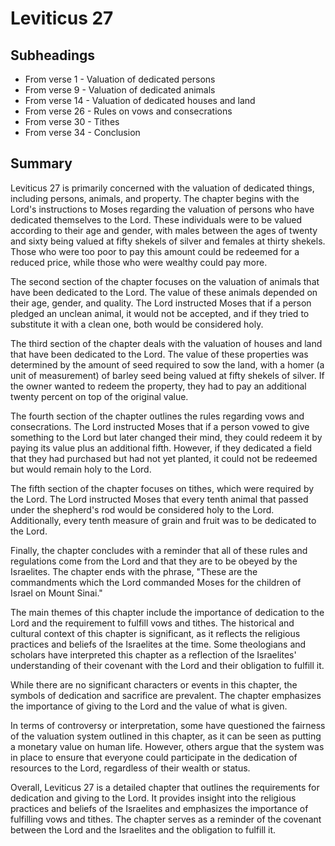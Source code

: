# Leviticus 27

## Subheadings

* From verse 1 - Valuation of dedicated persons
* From verse 9 - Valuation of dedicated animals
* From verse 14 - Valuation of dedicated houses and land
* From verse 26 - Rules on vows and consecrations
* From verse 30 - Tithes
* From verse 34 - Conclusion

## Summary

Leviticus 27 is primarily concerned with the valuation of dedicated things, including persons, animals, and property. The chapter begins with the Lord's instructions to Moses regarding the valuation of persons who have dedicated themselves to the Lord. These individuals were to be valued according to their age and gender, with males between the ages of twenty and sixty being valued at fifty shekels of silver and females at thirty shekels. Those who were too poor to pay this amount could be redeemed for a reduced price, while those who were wealthy could pay more.

The second section of the chapter focuses on the valuation of animals that have been dedicated to the Lord. The value of these animals depended on their age, gender, and quality. The Lord instructed Moses that if a person pledged an unclean animal, it would not be accepted, and if they tried to substitute it with a clean one, both would be considered holy.

The third section of the chapter deals with the valuation of houses and land that have been dedicated to the Lord. The value of these properties was determined by the amount of seed required to sow the land, with a homer (a unit of measurement) of barley seed being valued at fifty shekels of silver. If the owner wanted to redeem the property, they had to pay an additional twenty percent on top of the original value.

The fourth section of the chapter outlines the rules regarding vows and consecrations. The Lord instructed Moses that if a person vowed to give something to the Lord but later changed their mind, they could redeem it by paying its value plus an additional fifth. However, if they dedicated a field that they had purchased but had not yet planted, it could not be redeemed but would remain holy to the Lord.

The fifth section of the chapter focuses on tithes, which were required by the Lord. The Lord instructed Moses that every tenth animal that passed under the shepherd's rod would be considered holy to the Lord. Additionally, every tenth measure of grain and fruit was to be dedicated to the Lord.

Finally, the chapter concludes with a reminder that all of these rules and regulations come from the Lord and that they are to be obeyed by the Israelites. The chapter ends with the phrase, "These are the commandments which the Lord commanded Moses for the children of Israel on Mount Sinai."

The main themes of this chapter include the importance of dedication to the Lord and the requirement to fulfill vows and tithes. The historical and cultural context of this chapter is significant, as it reflects the religious practices and beliefs of the Israelites at the time. Some theologians and scholars have interpreted this chapter as a reflection of the Israelites' understanding of their covenant with the Lord and their obligation to fulfill it.

While there are no significant characters or events in this chapter, the symbols of dedication and sacrifice are prevalent. The chapter emphasizes the importance of giving to the Lord and the value of what is given.

In terms of controversy or interpretation, some have questioned the fairness of the valuation system outlined in this chapter, as it can be seen as putting a monetary value on human life. However, others argue that the system was in place to ensure that everyone could participate in the dedication of resources to the Lord, regardless of their wealth or status.

Overall, Leviticus 27 is a detailed chapter that outlines the requirements for dedication and giving to the Lord. It provides insight into the religious practices and beliefs of the Israelites and emphasizes the importance of fulfilling vows and tithes. The chapter serves as a reminder of the covenant between the Lord and the Israelites and the obligation to fulfill it.